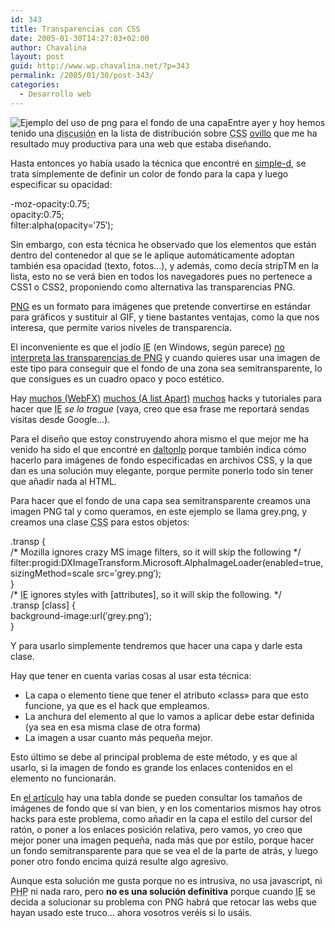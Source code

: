 ```yaml
---
id: 343
title: Transparencias con CSS
date: 2005-01-30T14:27:03+02:00
author: Chavalina
layout: post
guid: http://www.wp.chavalina.net/?p=343
permalink: /2005/01/30/post-343/
categories:
  - Desarrollo web
---
```

<img class="imgizqda" src="http://www.chavalina.net/imagenes/fotos/fondopng.jpg" alt="Ejemplo del uso de png para el fondo de una capa" />Entre ayer y hoy hemos tenido una <acronym title="por llamarlo de alguna manera">discusión</acronym> en la lista de distribución sobre <acronym title="Cascade Style Sheets">CSS</acronym> <a href="http://ovillo.org/" target="_blank">ovillo</a> que me ha resultado muy productiva para una web que estaba diseñando.

Hasta entonces yo había usado la técnica que encontré en <a href="http://www.simple-d.net/200411/transparencies/" target="_blank">simple-d</a>, se trata simplemente de definir un color de fondo para la capa y luego especificar su opacidad:

<div class="codigo">
  -moz-opacity:0.75;<br /> opacity:0.75;<br /> filter:alpha(opacity=′75′);
</div>

Sin embargo, con esta técnica he observado que los elementos que están dentro del contenedor al que se le aplique automáticamente adoptan también esa opacidad (texto, fotos…), y además, como decía stripTM en la lista, esto no se verá bien en todos los navegadores pues no pertenece a CSS1 o CSS2, proponiendo como alternativa las transparencias PNG.

<a href="http://es.wikipedia.org/wiki/PNG" target="_blank">PNG</a> es un formato para imágenes que pretende convertirse en estándar para gráficos y sustituir al GIF, y tiene bastantes ventajas, como la que nos interesa, que permite varios niveles de transparencia.

El inconveniente es que el jodío <acronym title="Internet Explorer">IE</acronym> (en Windows, según parece) <a href="http://msdn.microsoft.com/library/default.asp?url=/workshop/author/filter/reference/filters/AlphaImageLoader.asp" target="_blank">no interpreta las transparencias de PNG</a> y cuando quieres usar una imagen de este tipo para conseguir que el fondo de una zona sea semitransparente, lo que consigues es un cuadro opaco y poco estético.

Hay <a href="http://webfx.eae.net/dhtml/pngbehavior/pngbehavior.html" target="_blank">muchos (WebFX)</a> <a href="http://www.alistapart.com/articles/pngopacity/" target="_blank">muchos (A list Apart)</a> <a href="http://redvip.homelinux.net/varios/explorer-png.html" target="_blank">muchos</a> hacks y tutoriales para hacer que <acronym title="Internet Explorer">IE</acronym> _se lo trague_ (vaya, creo que esa frase me reportará sendas visitas desde Google…).

Para el diseño que estoy construyendo ahora mismo el que mejor me ha venido ha sido el que encontré en <a href="http://www.daltonlp.com/daltonlp.cgi?item_type=1&item_id=217" target="_blank">daltonlp</a> porque también indica cómo hacerlo para imágenes de fondo especificadas en archivos CSS, y la que dan es una solución muy elegante, porque permite ponerlo todo sin tener que añadir nada al HTML.

Para hacer que el fondo de una capa sea semitransparente creamos una imagen PNG tal y como queramos, en este ejemplo se llama grey.png, y creamos una clase <acronym title="Cascade Style Sheets">CSS</acronym> para estos objetos:

<div class="codigo">
  .transp {<br /> /* Mozilla ignores crazy MS image filters, so it will skip the following */<br /> filter:progid:DXImageTransform.Microsoft.AlphaImageLoader(enabled=true, sizingMethod=scale src=′grey.png′);<br /> }<br /> /* <acronym title="Internet Explorer">IE</acronym> ignores styles with [attributes], so it will skip the following. */<br /> .transp [class] {<br /> background-image:url(′grey.png′);<br /> }
</div>

Y para usarlo simplemente tendremos que hacer una capa y darle esta clase.

Hay que tener en cuenta varias cosas al usar esta técnica:

  * La capa o elemento tiene que tener el atributo «class» para que esto funcione, ya que es el hack que empleamos.
  * La anchura del elemento al que lo vamos a aplicar debe estar definida (ya sea en esa misma clase de otra forma)
  * La imagen a usar cuanto más pequeña mejor.

Esto último se debe al principal problema de este método, y es que al usarlo, si la imagen de fondo es grande los enlaces contenidos en el elemento no funcionarán.

En <a href="http://www.daltonlp.com/daltonlp.cgi?item_type=1&item_id=217" target="_blank">el artículo</a> hay una tabla donde se pueden consultar los tamaños de imágenes de fondo que sí van bien, y en los comentarios mismos hay otros hacks para este problema, como añadir en la capa el estilo del cursor del ratón, o poner a los enlaces posición relativa, pero vamos, yo creo que mejor poner una imagen pequeña, nada más que por estilo, porque hacer un fondo semitransparente para que se vea el de la parte de atrás, y luego poner otro fondo encima quizá resulte algo agresivo.

Aunque esta solución me gusta porque no es intrusiva, no usa javascript, ni <acronym title="Hypertext PreProcessor">PHP</acronym> ni nada raro, pero **no es una solución definitiva** porque cuando <acronym title="Internet Explorer">IE</acronym> se decida a solucionar su problema con PNG habrá que retocar las webs que hayan usado este truco… ahora vosotros veréis si lo usáis.